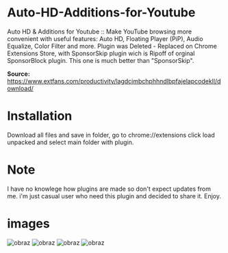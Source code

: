 # Auto-HD-Additions-for-Youtube
Auto HD &amp; Additions for Youtube :: Make YouTube browsing more convenient with useful features: Auto HD, Floating Player (PiP), Audio Equalize, Color Filter and more.
Plugin was Deleted - Replaced on Chrome Extensions Store, with SponsorSkip plugin wich is Ripoff of orginal SponsorBlock plugin.
This one is much better than "SponsorSkip".

**Source:** https://www.extfans.com/productivity/lagdcjmbchphhndlbpfajelapcodekll/download/

# Installation 
Download all files and save in folder, go to chrome://extensions click load unpacked and select main folder with plugin.

# Note
I have no knowlege how plugins are made so don't expect updates from me. i'm just casual user who need this plugin and decided to share it.
Enjoy.

# images
![obraz](https://user-images.githubusercontent.com/32804020/211694230-cb0d133f-062f-41ca-b327-6d31703f18a7.png)
![obraz](https://user-images.githubusercontent.com/32804020/211694245-1701cc05-2a55-4328-992b-5f643ea5ca10.png)
![obraz](https://user-images.githubusercontent.com/32804020/211694260-a86d3698-1160-440c-ae45-2e78de3ace39.png)
![obraz](https://user-images.githubusercontent.com/32804020/211694268-35811ee8-96c2-4ebc-a914-35c4d9ecebe9.png)
